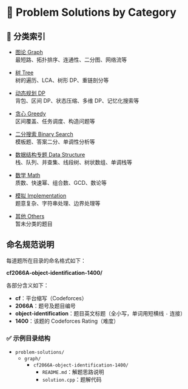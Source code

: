 # 🧩 Problem Solutions by Category

## 📂 分类索引

- [图论 Graph](./Graph/)  
  最短路、拓扑排序、连通性、二分图、网络流等

- [树 Tree](./Tree/)  
  树的遍历、LCA、树形 DP、重链剖分等

- [动态规划 DP](./DP/)  
  背包、区间 DP、状态压缩、多维 DP、记忆化搜索等

- [贪心 Greedy](./Greedy/)  
  区间覆盖、任务调度、构造问题等

- [二分搜索 Binary Search](./BinarySearch/)  
  模板题、答案二分、单调性分析等

- [数据结构专题 Data Structure](./DataStructure/)  
  栈、队列、并查集、线段树、树状数组、单调栈等

- [数学 Math](./Math/)  
  质数、快速幂、组合数、GCD、数论等

- [模拟 Implementation](./Implementation/)  
  题意复杂、字符串处理、边界处理等

- [其他 Others](./Others/)  
  暂未分类的题目

## 命名规范说明

每道题所在目录的命名格式如下：

**cf2066A-object-identification-1400/**

各部分含义如下：

- **cf**：平台缩写（Codeforces）
- **2066A**：题号及题目编号
- **object-identification**：题目英文标题（全小写，单词用短横线 `-` 连接）
- **1400**：该题的 Codeforces Rating（难度）

### ✅ 示例目录结构

- `problem-solutions/`
  - `graph/`
    - `cf2066A-object-identification-1400/`
      - `README.md`：解题思路说明
      - `solution.cpp`：题解代码
